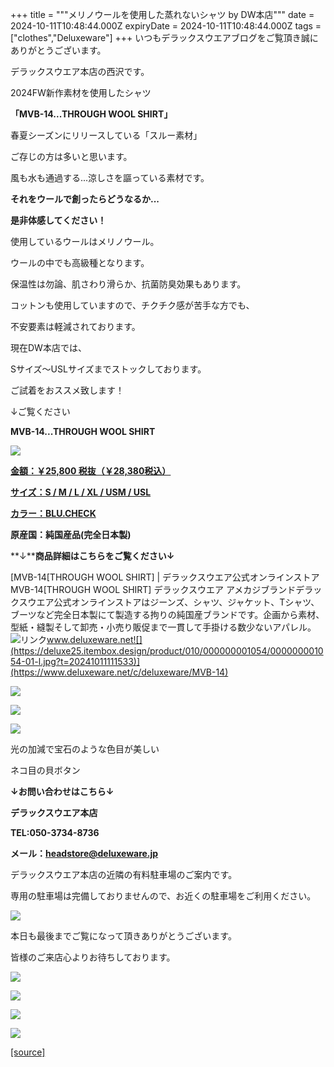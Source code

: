 +++
title = """メリノウールを使用した蒸れないシャツ by DW本店"""
date = 2024-10-11T10:48:44.000Z
expiryDate = 2024-10-11T10:48:44.000Z
tags = ["clothes","Deluxeware"]
+++
いつもデラックスウエアブログをご覧頂き誠にありがとうございます。

デラックスウエア本店の西沢です。

2024FW新作素材を使用したシャツ

**「MVB-14...THROUGH WOOL SHIRT」**

春夏シーズンにリリースしている「スルー素材」

ご存じの方は多いと思います。

風も水も通過する...涼しさを謳っている素材です。

**それをウールで創ったらどうなるか...**

**是非体感してください！**

使用しているウールはメリノウール。

ウールの中でも高級種となります。

保温性は勿論、肌さわり滑らか、抗菌防臭効果もあります。

コットンも使用していますので、チクチク感が苦手な方でも、

不安要素は軽減されております。

現在DW本店では、

Sサイズ～USLサイズまでストックしております。

ご試着をおススメ致します！

↓ご覧ください

**MVB-14...THROUGH WOOL SHIRT**

[![](https://stat.ameba.jp/user_images/20241011/19/deluxeware/e5/14/j/o0901120115496637896.jpg)](https://stat.ameba.jp/user_images/20241011/19/deluxeware/e5/14/j/o0901120115496637896.jpg)

[**金額：￥25,800 税抜（￥28,380税込）**](https://www.deluxeware.net/c/deluxeware/MVB-14)

[**サイズ：S / M / L / XL / USM / USL**](https://www.deluxeware.net/c/deluxeware/MVB-14)

[**カラー：BLU.CHECK**](https://www.deluxeware.net/c/deluxeware/MVB-14)

**原産国：純国産品(完全日本製)**

**↓****商品詳細はこちらをご覧ください↓**

[MVB-14\[THROUGH WOOL SHIRT\] | デラックスウエア公式オンラインストアMVB-14\[THROUGH WOOL SHIRT\] デラックスウエア アメカジブランドデラックスウエア公式オンラインストアはジーンズ、シャツ、ジャケット、Tシャツ、ブーツなど完全日本製にて製造する拘りの純国産ブランドです。企画から素材、型紙・縫製そして卸売・小売り販促まで一貫して手掛ける数少ないアパレル。![リンク](https://c.stat100.ameba.jp/ameblo/symbols/v3.20.0/svg/gray/editor_link.svg)www.deluxeware.net![](https://deluxe25.itembox.design/product/010/000000001054/000000001054-01-l.jpg?t=20241011111533)](https://www.deluxeware.net/c/deluxeware/MVB-14)

[![](https://stat.ameba.jp/user_images/20241011/19/deluxeware/0e/c5/j/o1168155815496637984.jpg)](https://stat.ameba.jp/user_images/20241011/19/deluxeware/0e/c5/j/o1168155815496637984.jpg)

[![](https://stat.ameba.jp/user_images/20241011/19/deluxeware/51/48/j/o1168155615496637899.jpg)](https://stat.ameba.jp/user_images/20241011/19/deluxeware/51/48/j/o1168155615496637899.jpg)

[![](https://stat.ameba.jp/user_images/20241011/19/deluxeware/80/9b/j/o1168155815496650378.jpg)](https://stat.ameba.jp/user_images/20241011/19/deluxeware/80/9b/j/o1168155815496650378.jpg)

光の加減で宝石のような色目が美しい

ネコ目の貝ボタン

**↓お問い合わせはこちら↓**

**デラックスウエア本店**

**TEL:050-3734-8736**

**メール：headstore@deluxeware.jp**

デラックスウエア本店の近隣の有料駐車場のご案内です。

専用の駐車場は完備しておりませんので、お近くの駐車場をご利用ください。

[![](https://stat.ameba.jp/user_images/20231002/16/deluxeware/6e/11/j/o0800080015345677212.jpg?caw=800)](https://ameblo.jp/deluxeware/image-12823266760-15345677212.html)

本日も最後までご覧になって頂きありがとうございます。

皆様のご来店心よりお待ちしております。

[![](https://stat.ameba.jp/user_images/20240614/12/deluxeware/fb/b4/j/o0800026015451324172.jpg?caw=800)](https://www.deluxeware.net/c/2024FWreserveall)

[![](https://stat.ameba.jp/user_images/20240315/15/deluxeware/04/7f/j/o0800026015413271803.jpg?caw=800)](https://www.instagram.com/deluxeware/?hl=ja)

[![](https://stat.ameba.jp/user_images/20220415/12/deluxeware/3b/ce/j/o0800026015103175481.jpg?caw=800)](https://www.deluxeware.net/f/headstore)

[![](https://stat.ameba.jp/user_images/20220415/12/deluxeware/d7/c6/j/o0800026015103175487.jpg?caw=800)](https://www.deluxeware.net/)

[[source]](https://ameblo.jp/deluxeware/entry-12870884922.html)
